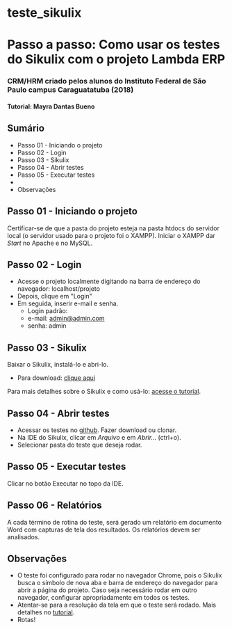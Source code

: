 # teste_sikulix

# Passo a passo: Como usar os testes do Sikulix com o projeto Lambda ERP

### CRM/HRM criado pelos alunos do Instituto Federal de São Paulo campus Caraguatatuba (2018)
#### Tutorial: Mayra Dantas Bueno

## Sumário
- Passo 01 - Iniciando o projeto
- Passo 02 - Login
- Passo 03 - Sikulix
- Passo 04 - Abrir testes
- Passo 05 - Executar testes
-
- Observações

## Passo 01 - Iniciando o projeto
Certificar-se de que a pasta do projeto esteja na pasta htdocs do servidor local (o servidor usado para o projeto foi o XAMPP). Iniciar o XAMPP dar _Start_ no Apache e no MySQL.

## Passo 02 - Login
- Acesse o projeto localmente digitando na barra de endereço do navegador: localhost/projeto
- Depois, clique em "Login"
- Em seguida, inserir e-mail e senha.
  - Login padrão:
  - e-mail: admin@admin.com
  - senha: admin

## Passo 03 - Sikulix
Baixar o Sikulix, instalá-lo e abri-lo.
  - Para download: [clique aqui](http://sikulix.com/)
  
Para mais detalhes sobre o Sikulix e como usá-lo: [acesse o tutorial](https://github.com/baguy/Tutorial_Sikuli/blob/master/tutorial_sikulix.md).

## Passo 04 - Abrir testes
- Acessar os testes no [github](https://github.com/baguy/teste_sikulix). Fazer download ou clonar.
- Na IDE do Sikulix, clicar em _Arquivo_ e em _Abrir..._ (ctrl+o).
- Selecionar pasta do teste que deseja rodar.

## Passo 05 - Executar testes
Clicar no botão Executar no topo da IDE.

## Passo 06 - Relatórios
A cada término de rotina do teste, será gerado um relatório em documento Word com capturas de tela dos resultados. Os relatórios devem ser analisados.

## Observações
- O teste foi configurado para rodar no navegador Chrome, pois o Sikulix busca o símbolo de nova aba e barra de endereço do navegador para abrir a página do projeto. Caso seja necessário rodar em outro navegador, configurar apropriadamente em todos os testes.
- Atentar-se para a resolução da tela em que o teste será rodado. Mais detalhes no [tutorial](https://github.com/baguy/Tutorial_Sikuli/blob/master/tutorial_sikulix.md).
- Rotas!
